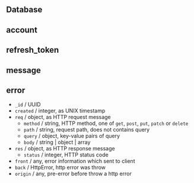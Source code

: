 ## Database

## account



## refresh_token



## message



## error

* `_id` / UUID
* `created` / integer, as UNIX timestamp
* `req` / object, as HTTP request message
    * `method` / string, HTTP method, one of `get`, `post`, `put`, `patch`
       or `delete`
    * `path` / string, request path, does not contains query
    * `query` / object, key-value pairs of query
    * `body` / string | object | array
* `res` / object, as HTTP response message
    * `status` / integer, HTTP status code
* `front` / any, error information which sent to client
* `back` / HttpError, http error was throw
* `origin` / any, pre-error before throw a http error

